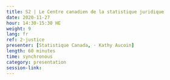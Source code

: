 ```yaml
---
title: S2 | Le Centre canadien de la statistique juridique
date: 2020-11-27
hour: 14:30-15:30 HE
weight: 9
lang: fr
ref: 2-justice
presenter: [Statistique Canada, · Kathy Aucoin]
length: 60 minutes
time: synchronous
category: presentation
session-link:
---
```

